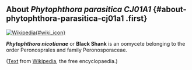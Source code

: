 About *Phytophthora parasitica CJ01A1* {#about-phytophthora-parasitica-cj01a1 .first}
--------------------------------------

[![Wikipedia](/img/wikipedia_logo_v2_en.png){#wiki_icon}](https://en.wikipedia.org/wiki/Phytophthora_nicotianae)

***Phytophthora nicotianae*** or **Black Shank** is an oomycete
belonging to the order Peronosprales and family Peronosporaceae.

([Text](https://en.wikipedia.org/wiki/Phytophthora_nicotianae) from
[Wikipedia](http://en.wikipedia.org/), the free encyclopaedia.)

